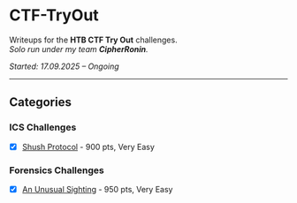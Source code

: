 # CTF-TryOut

Writeups for the **HTB CTF Try Out** challenges.  
*Solo run under my team **CipherRonin**.*  

*Started: 17.09.2025 – Ongoing* 

---

## Categories

### ICS Challenges
- [x] [Shush Protocol](ICS-Challenges/Shush-Protocol/writeup.md) - 900 pts, Very Easy

### Forensics Challenges
- [x] [An Unusual Sighting](Forensics-Challenges/An-Unusual-Sighting/writeup.md) - 950 pts, Very Easy
